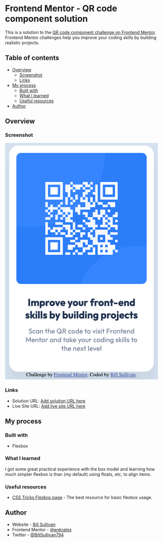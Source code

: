 # Frontend Mentor - QR code component solution

This is a solution to the [QR code component challenge on Frontend Mentor](https://www.frontendmentor.io/challenges/qr-code-component-iux_sIO_H). Frontend Mentor challenges help you improve your coding skills by building realistic projects.

## Table of contents

- [Overview](#overview)
  - [Screenshot](#screenshot)
  - [Links](#links)
- [My process](#my-process)
  - [Built with](#built-with)
  - [What I learned](#what-i-learned)
  - [Useful resources](#useful-resources)
- [Author](#author)

## Overview

### Screenshot

![](./images/screenshot.png)

### Links

- Solution URL: [Add solution URL here](https://your-solution-url.com)
- Live Site URL: [Add live site URL here](https://your-live-site-url.com)

## My process

### Built with

- Flexbox

### What I learned

I got some great practical experience with the box model and learning how much simpler flexbox is than (my default) using floats, etc, to align items.

### Useful resources

- [CSS Tricks Flexbox page](https://css-tricks.com/snippets/css/a-guide-to-flexbox/) - The best resource for basic flexbox usage.

## Author

- Website - [Bill Sullivan](https://billsullivan.name)
- Frontend Mentor - [@enkrates](https://www.frontendmentor.io/profile/enkrates)
- Twitter - [@BillSullivan794](https://twitter.com/BillSullivan794)

